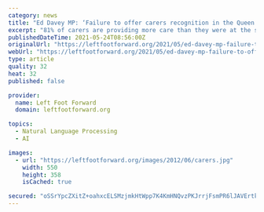 ```yaml
---
category: news
title: "Ed Davey MP: ‘Failure to offer carers recognition in the Queen’s speech unforgivable’"
excerpt: "81% of carers are providing more care than they were at the start of the pandemic, 64% haven’t been able to take any breaks, and 44% say they are reaching breaking point."
publishedDateTime: 2021-05-24T08:56:00Z
originalUrl: "https://leftfootforward.org/2021/05/ed-davey-mp-failure-to-offer-carers-recognition-in-the-queens-speech-unforgivable/"
webUrl: "https://leftfootforward.org/2021/05/ed-davey-mp-failure-to-offer-carers-recognition-in-the-queens-speech-unforgivable/"
type: article
quality: 32
heat: 32
published: false

provider:
  name: Left Foot Forward
  domain: leftfootforward.org

topics:
  - Natural Language Processing
  - AI

images:
  - url: "https://leftfootforward.org/images/2012/06/carers.jpg"
    width: 550
    height: 358
    isCached: true

secured: "oSSrYpcZXitZ+oahxcELSMzjmkHtWpp7K4KmHNQvzPKJrrjFsmPR6lJAVErtkhkiAOElyuVwmq/NYAx3ULXKm4El2tYFA6cL4K7fbiaNvnJe9J8FRjR6oz8tXh8irz6XXW8wt/4tZN+nizUd7d4PW7GOx+A9OXoX8a9TWiRte1fWo07KOb7GZK73byQ59GKai82bOyPtcow6H22+WnbmF6sUjNpt45d8S/2SN7lA1zuCQtagIT+tznOWcP5ONcFcsVeYQxBKx7oxyprAFO5vbJ/9eSHd/HWJzIpmKbl8f6Dp1HgxErJ0HVtiZQPZXZlN/JLZsVZzy2L2/23QIsNbpednLpNHvGsDj65XpahEW04=;DnR8+DEDyHyjLVUyGWcVkg=="
---
```


